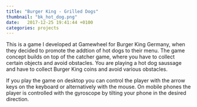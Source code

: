 ```yaml
---
title: "Burger King - Grilled Dogs"
thumbnail: "bk_hot_dog.png" 
date:   2017-12-25 19:41:44 +0100
categories: projects
---
```

This is a game I developed at Gamewheel for Burger King Germany, when they decided to promote the addtion of hot dogs to their menu. The game concept builds on top of the catcher game, where you have to collect certain objects and avoid obstacles. You are playing a hot dog saussage and have to collect Burger King coins and avoid various obstacles. 
<!-- <br>
<br> -->
If you play the game on desktop you can control the player with the arrow keys on the keyboard or alternatively with the mouse. On mobile phones the player is controlled with the gyroscope by tilting your phone in the desired direction.
<!-- <br>
<br>
<strong>Technologies:</strong> JavaScript, ImpactJs, Node, Gulp, Gamewheel 2D Engine -->
<!-- 
<p class="center-text">
<br>
<br>
<a href="https://www.gamewheel.com/stories/burger-king-grilled-dog/" target="_blank">More information about the campaign</a> 
<br>
<a href="https://burgerking.gamewheel.com/hot-dog/" target="_blank">Play the game</a>
</p> -->